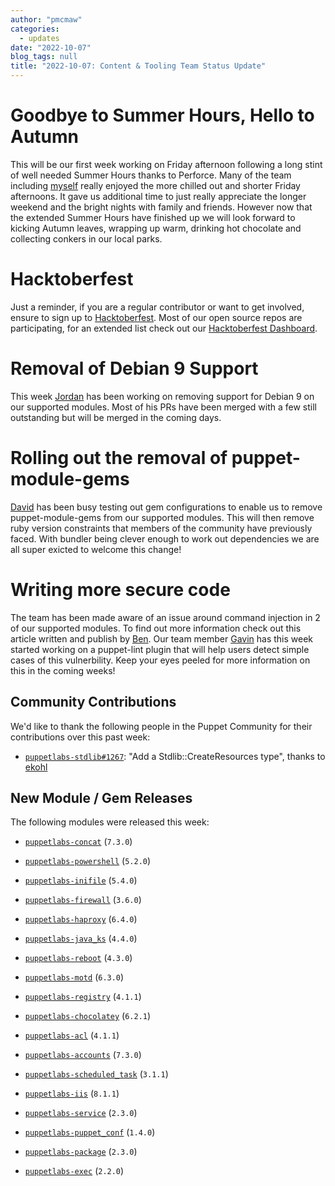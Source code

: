```yaml
---
author: "pmcmaw"
categories:
  - updates
date: "2022-10-07"
blog_tags: null
title: "2022-10-07: Content & Tooling Team Status Update"
---
```


# Goodbye to Summer Hours, Hello to Autumn 

This will be our first week working on Friday afternoon following a long stint of well needed Summer Hours thanks to Perforce. Many of the team including [myself][pmcmaw] really enjoyed the more chilled out and shorter Friday afternoons. It gave us additional time to just really appreciate the longer weekend and the bright nights with family and friends. However now that the extended Summer Hours have finished up we will look forward to kicking Autumn leaves, wrapping up warm, drinking hot chocolate and collecting conkers in our local parks.

# Hacktoberfest

Just a reminder, if you are a regular contributor or want to get involved, ensure to sign up to [Hacktoberfest](https://hacktoberfest.com/). Most of our open source repos are participating, for an extended list check out our [Hacktoberfest Dashboard](https://github.com/puppetlabs/community/blob/main/hacktoberfest_dashboard.md).

# Removal of Debian 9 Support

This week [Jordan][Jordan] has been working on removing support for Debian 9 on our supported modules. Most of his PRs have been merged with a few still outstanding but will be merged in the coming days.

# Rolling out the removal of puppet-module-gems

[David][David] has been busy testing out gem configurations to enable us to remove puppet-module-gems from our supported modules. This will then remove ruby version constraints that members of the community have previously faced. With bundler being clever enough to work out dependencies we are all super exicted to welcome this change! 

# Writing more secure code

The team has been made aware of an issue around command injection in 2 of our supported modules. To find out more information check out this article written and publish by [Ben](https://support.puppet.com/hc/en-us/articles/9219296178199-Puppet-response-for-CVEs-in-puppetlabs-apt-and-puppetlabs-mysql-modules). Our team member [Gavin][Gavin] has this week started working on a puppet-lint plugin that will help users detect simple cases of this vulnerbility. Keep your eyes peeled for more information on this in the coming weeks! 

## Community Contributions

We'd like to thank the following people in the Puppet Community for their contributions over this past week:

- [`puppetlabs-stdlib#1267`][puppetlabs-stdlib-pr-1267]: "Add a Stdlib::CreateResources type", thanks to [ekohl][ekohl]

## New Module / Gem Releases

The following modules were released this week:

- [`puppetlabs-concat`][puppetlabs-concat] (`7.3.0`)
- [`puppetlabs-powershell`][puppetlabs-powershell] (`5.2.0`)
- [`puppetlabs-inifile`][puppetlabs-inifile] (`5.4.0`)
- [`puppetlabs-firewall`][puppetlabs-firewall] (`3.6.0`)
- [`puppetlabs-haproxy`][puppetlabs-haproxy] (`6.4.0`)
- [`puppetlabs-java_ks`][puppetlabs-java_ks] (`4.4.0`)
- [`puppetlabs-reboot`][puppetlabs-reboot] (`4.3.0`)
- [`puppetlabs-motd`][puppetlabs-motd] (`6.3.0`)
- [`puppetlabs-registry`][puppetlabs-registry] (`4.1.1`)
- [`puppetlabs-chocolatey`][puppetlabs-chocolatey] (`6.2.1`)
- [`puppetlabs-acl`][puppetlabs-acl] (`4.1.1`)
- [`puppetlabs-accounts`][puppetlabs-accounts] (`7.3.0`)
- [`puppetlabs-scheduled_task`][puppetlabs-scheduled_task] (`3.1.1`)
- [`puppetlabs-iis`][puppetlabs-iis] (`8.1.1`)
- [`puppetlabs-service`][puppetlabs-service] (`2.3.0`)
- [`puppetlabs-puppet_conf`][puppetlabs-puppet_conf] (`1.4.0`)
- [`puppetlabs-package`][puppetlabs-package] (`2.3.0`)
- [`puppetlabs-exec`][puppetlabs-exec] (`2.2.0`)

  [puppetlabs-concat]: https://github.com/puppetlabs/puppetlabs-concat
  [puppetlabs-powershell]: https://github.com/puppetlabs/puppetlabs-powershell
  [puppetlabs-inifile]: https://github.com/puppetlabs/puppetlabs-inifile
  [puppetlabs-firewall]: http://github.com/puppetlabs/puppetlabs-firewall
  [puppetlabs-haproxy]: https://github.com/puppetlabs/puppetlabs-haproxy
  [puppetlabs-java_ks]: https://github.com/puppetlabs/puppetlabs-java_ks
  [puppetlabs-reboot]: https://github.com/puppetlabs/puppetlabs-reboot
  [puppetlabs-motd]: https://github.com/puppetlabs/puppetlabs-motd
  [puppetlabs-registry]: https://github.com/puppetlabs/puppetlabs-registry
  [puppetlabs-chocolatey]: https://github.com/puppetlabs/puppetlabs-chocolatey
  [puppetlabs-acl]: https://github.com/puppetlabs/puppetlabs-acl
  [puppetlabs-accounts]: https://github.com/puppetlabs/puppetlabs-accounts
  [puppetlabs-scheduled_task]: https://github.com/puppetlabs/puppetlabs-scheduled_task
  [puppetlabs-iis]: https://github.com/puppetlabs/puppetlabs-iis
  [puppetlabs-service]: https://github.com/puppetlabs/puppetlabs-service
  [puppetlabs-puppet_conf]: https://github.com/puppetlabs/puppetlabs-puppet_conf
  [puppetlabs-package]: https://github.com/puppetlabs/puppetlabs-package
  [puppetlabs-exec]: https://github.com/puppetlabs/puppetlabs-exec
  [puppetlabs-stdlib-pr-1267]: https://github.com/puppetlabs/puppetlabs-stdlib/pull/1267
  [ekohl]: https://github.com/ekohl
  [Jordan]: https://github.com/jordanbreen28
  [David]: https://github.com/david22swan
  [Gavin]: https://github.com/GSPatton
  [Ben]: https://github.com/binford2k
  [pmcmaw]: https://github.com/pmcmaw

